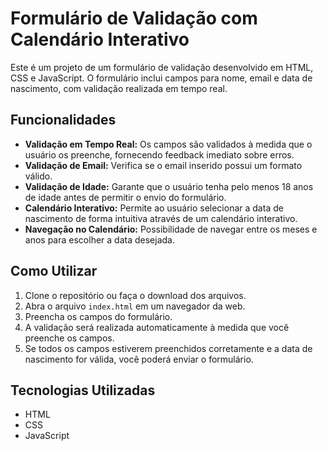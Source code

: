 # Formulário de Validação com Calendário Interativo

Este é um projeto de um formulário de validação desenvolvido em HTML, CSS e JavaScript. O formulário inclui campos para nome, email e data de nascimento, com validação realizada em tempo real.

## Funcionalidades

- **Validação em Tempo Real:** Os campos são validados à medida que o usuário os preenche, fornecendo feedback imediato sobre erros.
- **Validação de Email:** Verifica se o email inserido possui um formato válido.
- **Validação de Idade:** Garante que o usuário tenha pelo menos 18 anos de idade antes de permitir o envio do formulário.
- **Calendário Interativo:** Permite ao usuário selecionar a data de nascimento de forma intuitiva através de um calendário interativo.
- **Navegação no Calendário:** Possibilidade de navegar entre os meses e anos para escolher a data desejada.

## Como Utilizar

1. Clone o repositório ou faça o download dos arquivos.
2. Abra o arquivo `index.html` em um navegador da web.
3. Preencha os campos do formulário.
4. A validação será realizada automaticamente à medida que você preenche os campos.
5. Se todos os campos estiverem preenchidos corretamente e a data de nascimento for válida, você poderá enviar o formulário.

## Tecnologias Utilizadas

- HTML
- CSS
- JavaScript

